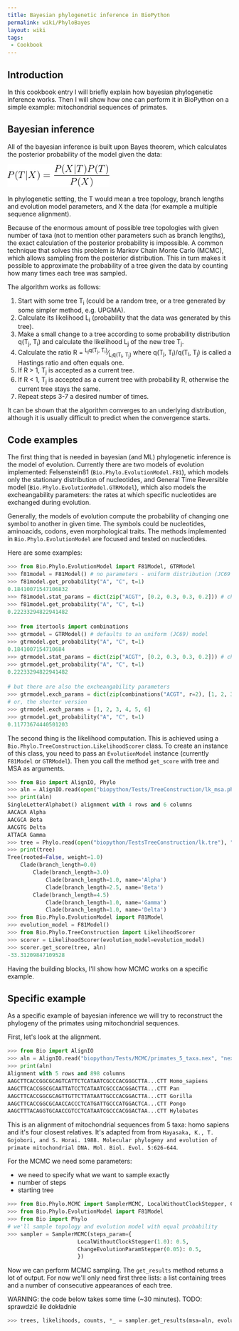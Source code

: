 ```yaml
---
title: Bayesian phylogenetic inference in BioPython
permalink: wiki/PhyloBayes
layout: wiki
tags:
 - Cookbook
---
```


Introduction
------------

In this cookbook entry I will briefly explain how bayesian phylogenetic inference works.
Then I will show how one can perform it in BioPython on a simple example: mitochondrial sequences of primates.

Bayesian inference
------------------

All of the bayesian inference is built upon Bayes theorem, which calculates the posterior probability of
the model given the data:

![P(T|X)=\frac{P(X|T)P(T)}{P(X)}](bayes_theorem.png)

In phylogenetic setting, the T would mean a tree topology, branch lengths and
evolution model parameters, and X the data (for example a multiple sequence alignment).

Because of the enormous amount of possible tree topologies with given number of taxa
(not to mention other parameters such as branch lengths), 
the exact calculation of the posterior probability is impossible.
A common technique that solves this problem is Markov Chain Monte Carlo (MCMC), which
allows sampling from the posterior distribution. This in turn makes it possible to approximate
the probability of a tree given the data by counting how many times each tree was sampled.
 
The algorithm works as follows:

1. Start with some tree T<sub>i</sub> (could be a random tree, or a tree generated by some simpler method, e.g. UPGMA).
2. Calculate its likelihood L<sub>i</sub> (probability that the data was generated by this tree).
3. Make a small change to a tree according to some probability distribution q(T<sub>j</sub>, T<sub>i</sub>) and calculate the likelihood L<sub>j</sub> of the new tree T<sub>j</sub>.
4. Calculate the ratio R = <sup>L<sub>j</sub>q(T<sub>j</sub>, T<sub>i</sub>)</sup>&frasl;<sub>L<sub>i</sub>q(T<sub>i</sub>, T<sub>j</sub>)</sub>
where q(T<sub>j</sub>, T<sub>i</sub>)/q(T<sub>i</sub>, T<sub>j</sub>) is called a Hastings ratio and often equals one.
5. If R > 1, T<sub>j</sub> is accepted as a current tree.
6. If R < 1, T<sub>j</sub> is accepted as a current tree with probability R, otherwise the current tree stays the same.
7. Repeat steps 3-7 a desired number of times.

It can be shown that the algorithm converges to an underlying distribution,
although it is usually difficult to predict when the convergence starts.

Code examples
-------------

The first thing that is needed in bayesian (and ML) phylogenetic inference is the model of evolution.
Currently there are two models of evolution implemented: Felsenstein81 (`Bio.Phylo.EvolutionModel.F81`),
which models only the stationary distribution of nucleotides,
and General Time Reversible model (`Bio.Phylo.EvolutionModel.GTRModel`), which also models the excheangability parameters:
the rates at which specific nucleotides are exchanged during evolution.

Generally, the models of evolution compute the probability of changing one symbol to another in given time.
The symbols could be nucleotides, aminoacids, codons, even morphological traits.
The methods implemented in `Bio.Phylo.EvolutionModel` are focused and tested on nucleotides.

Here are some examples:

```python
>>> from Bio.Phylo.EvolutionModel import F81Model, GTRModel
>>> f81model = F81Model() # no parameters - uniform distribution (JC69 model)
>>> f81model.get_probability("A", "C", t=1)
0.18410071547106832
>>> f81model.stat_params = dict(zip("ACGT", [0.2, 0.3, 0.3, 0.2])) # changing the stationary distribution parameters
>>> f81model.get_probability("A", "C", t=1)
0.22233294822941482

>>> from itertools import combinations
>>> gtrmodel = GTRModel() # defaults to an uniform (JC69) model
>>> gtrmodel.get_probability("A", "C", t=1)
0.1841007154710684
>>> gtrmodel.stat_params = dict(zip("ACGT", [0.2, 0.3, 0.3, 0.2])) # changing the stationary distribution
>>> gtrmodel.get_probability("A", "C", t=1)
0.22233294822941482

# but there are also the excheangability parameters
>>> gtrmodel.exch_params = dict(zip(combinations("ACGT", r=2), [1, 2, 3, 4, 5, 6]))
# or, the shorter version
>>> gtrmodel.exch_params = [1, 2, 3, 4, 5, 6]
>>> gtrmodel.get_probability("A", "C", t=1)
0.11773674440501203
```

The second thing is the likelihood computation. This is achieved using a `Bio.Phylo.TreeConstruction.LikelihoodScorer` 
class. To create an instance of this class, you need to pass an `EvolutionModel` instance (currently `F81Model` or `GTRModel`).
Then you call the method `get_score` with tree and MSA as arguments.

```python
>>> from Bio import AlignIO, Phylo
>>> aln = AlignIO.read(open("biopython/Tests/TreeConstruction/lk_msa.phy"), "phylip") # a sample alignment
>>> print(aln)
SingleLetterAlphabet() alignment with 4 rows and 6 columns
AACACA Alpha
AACGCA Beta
AACGTG Delta
ATTACA Gamma
>>> tree = Phylo.read(open("biopython/TestsTreeConstruction/lk.tre"), "newick") # and a sample tree
>>> print(tree)
Tree(rooted=False, weight=1.0)
    Clade(branch_length=0.0)
        Clade(branch_length=3.0)
            Clade(branch_length=1.0, name='Alpha')
            Clade(branch_length=2.5, name='Beta')
        Clade(branch_length=4.5)
            Clade(branch_length=1.0, name='Gamma')
            Clade(branch_length=1.0, name='Delta')
>>> from Bio.Phylo.EvolutionModel import F81Model
>>> evolution_model = F81Model()
>>> from Bio.Phylo.TreeConstruction import LikelihoodScorer
>>> scorer = LikelihoodScorer(evolution_model=evolution_model)
>>> scorer.get_score(tree, aln)
-33.31209847109528
```

Having the building blocks, I'll show how MCMC works on a specific example.

Specific example
----------------

As a specific example of bayesian inference we will try to reconstruct the phylogeny of the primates
using mitochondrial sequences.

First, let's look at the alignment.

```python
>>> from Bio import AlignIO
>>> aln = AlignIO.read("biopython/Tests/MCMC/primates_5_taxa.nex", "nexus")
>>> print(aln)
Alignment with 5 rows and 898 columns
AAGCTTCACCGGCGCAGTCATTCTCATAATCGCCCACGGGCTTA...CTT Homo_sapiens
AAGCTTCACCGGCGCAATTATCCTCATAATCGCCCACGGACTTA...CTT Pan
AAGCTTCACCGGCGCAGTTGTTCTTATAATTGCCCACGGACTTA...CTT Gorilla
AAGCTTCACCGGCGCAACCACCCTCATGATTGCCCATGGACTCA...CTT Pongo
AAGCTTTACAGGTGCAACCGTCCTCATAATCGCCCACGGACTAA...CTT Hylobates
```
This is an alignment of mitochondrial sequences from 5 taxa: homo sapiens and it's four closest relatives. It's adapted from
from `Hayasaka, K., T. Gojobori, and S. Horai. 1988. Molecular phylogeny and evolution of primate mitochondrial DNA. Mol. Biol. Evol. 5:626-644`.

For the MCMC we need some parameters:
- we need to specify what we want to sample exactly
- number of steps
- starting tree

```python
>>> from Bio.Phylo.MCMC import SamplerMCMC, LocalWithoutClockStepper, ChangeEvolutionParamStepper
>>> from Bio.Phylo.EvolutionModel import F81Model
>>> from Bio import Phylo
# we'll sample topology and evolution model with equal probability
>>> sampler = SamplerMCMC(steps_param={
                      LocalWithoutClockStepper(1.0): 0.5,
                      ChangeEvolutionParamStepper(0.05): 0.5,
                      })
```

Now we can perform MCMC sampling. The `get_results` method returns a lot of output.
For now we'll only need first three lists: a list containing trees and a number of consecutive
appearances of each tree.

WARNING: the code below takes some time (~30 minutes). TODO: sprawdzić ile dokładnie

```python
>>> trees, likelihoods, counts, *_ = sampler.get_results(msa=aln, evolution_model=F81Model(), no_iterations=10000, start_from_random_tree=True)

```


    